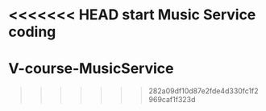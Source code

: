 <<<<<<< HEAD
start Music Service coding
=======
# V-course-MusicService
>>>>>>> 282a09df10d87e2fde4d330fc1f2969caf1f323d

